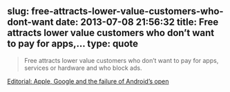 slug: free-attracts-lower-value-customers-who-dont-want
date: 2013-07-08 21:56:32
title: Free attracts lower value customers who don’t want to pay for apps,...
type: quote
---

> Free attracts lower value customers who don’t want to pay for apps, services or hardware and who block ads.

[Editorial: Apple, Google and the failure of Android’s open](http://appleinsider.com/articles/13/07/06/editorial-apple-google-and-the-failure-of-open)
